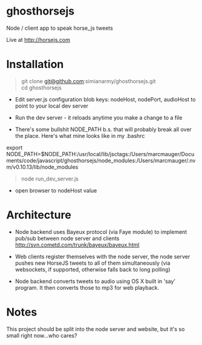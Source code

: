 ghosthorsejs
============

Node / client app to speak horse_js tweets

Live at http://horsejs.com

Installation
============
> git clone git@github.com:simianarmy/ghosthorsejs.git  
> cd ghosthorsejs

* Edit server.js configuration blob keys: nodeHost, nodePort, audioHost to point
to your local dev server

* Run the dev server - it reloads anytime you make a change to a file

* There's some bullshit NODE_PATH b.s. that will probably break all over the
  place.  Here's what mine looks like in my .bashrc

export NODE_PATH=$NODE_PATH:/usr/local/lib/jsctags:/Users/marcmauger/Documents/code/javascript/ghosthorsejs/node_modules:/Users/marcmauger/.nvm/v0.10.13/lib/node_modules

> node run_dev_server.js 

* open browser to nodeHost value

Architecture
============
* Node backend uses Bayeux protocol (via Faye module) to implement pub/sub between node server
  and clients http://svn.cometd.com/trunk/bayeux/bayeux.html

* Web clients register themselves with the node server, the node server pushes
  new HorseJS tweets to all of them simultaneously (via websockets, if
  supported, otherwise falls back to long polling)

* Node backend converts tweets to audio using OS X built in 'say' program.  It
  then converts those to mp3 for web playback.

Notes
=====
This project should be split into the node server and website, but it's so
small right now...who cares?

